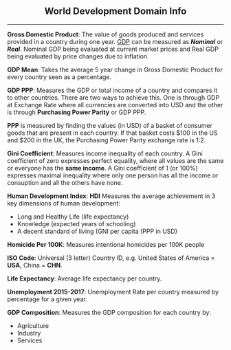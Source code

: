 
## <center> World Development Domain Info </center>
<hr>

<strong>Gross Domestic Product</strong>: The value of goods produced and services provided in a country during one year. [GDP](https://en.wikipedia.org/wiki/Gross_domestic_product) can be measured as ***Nominal*** or ***Real***. Nominal GDP being evaluated at current market prices and Real GDP being evaluated by price changes due to inflation. 

<strong>GDP Mean</strong>: Takes the average 5 year change in Gross Domestic Product for every country seen as a percentage.

<strong>GDP PPP</strong>: Measures the GDP or total income of a country and compares it to other countries. There are two ways to achieve this. One is through GDP at Exchange Rate where all currencies are converted into USD and the other is through <strong>Purchasing Power Parity</strong> or GDP PPP.

**PPP** is measured by finding the values (in USD) of a basket of consumer goods that are present in each country. If that basket costs $100 in the US and $200 in the UK, the Purchasing Power Parity exchange rate is 1:2.

**Gini Coefficient**: Measures income inequality of each country. A Gini coefficient of zero expresses perfect equality, where all values are the same or everyone has the **same income**.  A Gini coefficient of 1 (or 100%) expresses maximal inequality where only one person has all the income or consuption and all the others have none.

**Human Development Index**: **HDI** Measures the average achievement in 3 key dimensions of human development:
* Long and Healthy Life (life expectancy)
* Knowledge (expected years of schooling)
* A decent standard of living (GNI per capita (PPP in USD)

**Homicide Per 100K**: Measures intentional homicides per 100K people

**ISO Code**: Universal (3 letter) Country ID, e.g. United States of America = **USA**, China = **CHN**.

**Life Expectancy**: Average life expectancy per country. 

**Unemployment 2015-2017**: Unemployment Rate per country measured by percentage for a given year. 

**GDP Composition**: Measures the GDP composition for each country by:
* Agriculture
* Industry
* Services



```python

```
